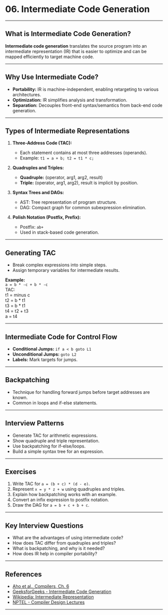 # 06. Intermediate Code Generation

---

## What is Intermediate Code Generation?

**Intermediate code generation** translates the source program into an intermediate representation (IR) that is easier to optimize and can be mapped efficiently to target machine code.

---

## Why Use Intermediate Code?

- **Portability:** IR is machine-independent, enabling retargeting to various architectures.
- **Optimization:** IR simplifies analysis and transformation.
- **Separation:** Decouples front-end syntax/semantics from back-end code generation.

---

## Types of Intermediate Representations

1. **Three-Address Code (TAC):**
    - Each statement contains at most three addresses (operands).
    - Example: `t1 = a + b; t2 = t1 * c;`

2. **Quadruples and Triples:**
    - **Quadruple:** (operator, arg1, arg2, result)
    - **Triple:** (operator, arg1, arg2), result is implicit by position.

3. **Syntax Trees and DAGs:**
    - AST: Tree representation of program structure.
    - DAG: Compact graph for common subexpression elimination.

4. **Polish Notation (Postfix, Prefix):**
    - Postfix: `ab+`
    - Used in stack-based code generation.

---

## Generating TAC

- Break complex expressions into simple steps.
- Assign temporary variables for intermediate results.

**Example:**  
    `a = b * -c + b * -c`  
TAC:  
    t1 = minus c  
    t2 = b * t1  
    t3 = b * t1  
    t4 = t2 + t3  
    a = t4

---

## Intermediate Code for Control Flow

- **Conditional Jumps:** `if a < b goto L1`
- **Unconditional Jumps:** `goto L2`
- **Labels:** Mark targets for jumps.

---

## Backpatching

- Technique for handling forward jumps before target addresses are known.
- Common in loops and if-else statements.

---

## Interview Patterns

- Generate TAC for arithmetic expressions.
- Show quadruple and triple representation.
- Use backpatching for if-else/loops.
- Build a simple syntax tree for an expression.

---

## Exercises

1. Write TAC for `a = (b + c) * (d - e)`.
2. Represent `x = y * z + w` using quadruples and triples.
3. Explain how backpatching works with an example.
4. Convert an infix expression to postfix notation.
5. Draw the DAG for `a = b + c + b + c`.

---

## Key Interview Questions

- What are the advantages of using intermediate code?
- How does TAC differ from quadruples and triples?
- What is backpatching, and why is it needed?
- How does IR help in compiler portability?

---

## References

- [Aho et al., Compilers, Ch. 6](https://www.pearson.com/en-us/subject-catalog/p/compilers-principles-techniques-and-tools-global-edition/P200000001288/9781292100555)
- [GeeksforGeeks - Intermediate Code Generation](https://www.geeksforgeeks.org/intermediate-code-generation-in-compiler-design/)
- [Wikipedia: Intermediate Representation](https://en.wikipedia.org/wiki/Intermediate_representation)
- [NPTEL - Compiler Design Lectures](https://nptel.ac.in/courses/106/105/106105190/)

---
